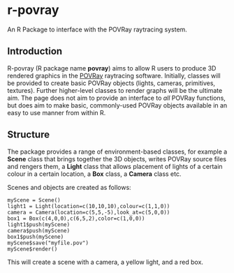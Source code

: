 r-povray
========

An R Package to interface with the POVRay raytracing system.

Introduction
----------

R-povray (R package name **povray**) aims to allow R users to produce 3D rendered graphics in the [POVRay](http://www.povray.org) raytracing software.  Initially, classes will be provided to create basic POVRay objects (lights, cameras, primitives, textures).  Further higher-level classes to render graphs will be the ultimate aim.  The page does not aim to provide an interface to *all* POVRay functions, but does aim to make basic, commonly-used POVRay objects available in an easy to use manner from within R.

Structure
---------
The package provides a range of environment-based classes, for example a **Scene** class that brings together the 3D objects, writes POVRay source files and rengers them, a **Light** class that allows placement of lights of a certain colour in a certain location, a **Box** class, a **Camera** class etc.

Scenes and objects are created as follows:

    myScene = Scene()
    light1 = Light(location=c(10,10,10),colour=c(1,1,0))
    camera = Camera(location=c(5,5,-5),look_at=c(5,0,0))
    box1 = Box(c(4,0,0),c(6,5,2),color=c(1,0,0))
    light1$push(myScene)
    camera$push(myScene)
    box1$push(myScene)
    myScene$save("myfile.pov")
    myScene$render()

This will create a scene with a camera, a yellow light, and a red box.
